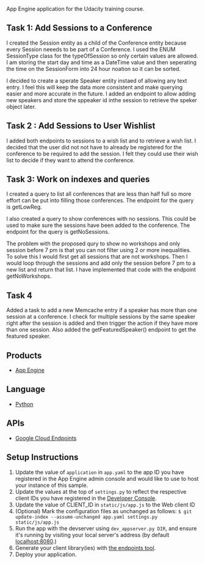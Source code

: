 App Engine application for the Udacity training course.

## Task 1: Add Sessions to a Conference

I created the Session entity as a child of the Conference entity because
every Session neeeds to be part of a Conference. I used the ENUM SessionType
class for the typeOfSession so only certain values are allowed. I am storing 
the start day and time as a DateTime value and then seperating the time on the 
SessionForm into 24 hour noation so it can be sorted.

I decided to create a sperate Speaker entity instaed of allowing any text entry.
I feel this will keep the data more consistent and make querying easier and 
more accurate in the future. I added an endpoint to allow adding new speakers
and store the sppeaker id inthe session to retrieve the speker object later.

## Task 2 : Add Sessions to User Wishlist

I added both endpoints to sessions to a wish list and to retrieve a wish list.
I decided that the user did not not have to already be registered for the 
conference to be required to add the session. I felt they could use their wish 
list to decide if they want to attend the conference.

## Task 3: Work on indexes and queries

I created a query to list all conferences that are less than half full so more
effort can be put into filling those conferences. The endpoint for the query is
getLowReg.

I also created a query to show conferences with no sessions. This could be used
to make sure the sessions have been added to the conference. The endpoint for
the query is getNoSessions.

The problem with the proposed qury to show no workshops and only session before
7 pm is that you can not filter using 2 or more inequalities. To solve this I 
would first get all sessions that are not workshops. Then I would loop through 
the sessions and add only the session before 7 pm to a new list and return that
list. I have implemented that code with the endpoint getNoWorkshops.

## Task 4

Added a task to add a new Memcache entry if a speaker has more than one session
at a conference. I check for multiple sessions by the same speaker right after 
the session is added and then trigger the action if they have more than one 
session. Also added the getFeaturedSpeaker() endpoint to get the featured 
speaker.

## Products
- [App Engine][1]

## Language
- [Python][2]

## APIs
- [Google Cloud Endpoints][3]

## Setup Instructions
1. Update the value of `application` in `app.yaml` to the app ID you
   have registered in the App Engine admin console and would like to use to host
   your instance of this sample.
1. Update the values at the top of `settings.py` to
   reflect the respective client IDs you have registered in the
   [Developer Console][4].
1. Update the value of CLIENT_ID in `static/js/app.js` to the Web client ID
1. (Optional) Mark the configuration files as unchanged as follows:
   `$ git update-index --assume-unchanged app.yaml settings.py static/js/app.js`
1. Run the app with the devserver using `dev_appserver.py DIR`, and ensure it's running by visiting
   your local server's address (by default [localhost:8080][5].)
1. Generate your client library(ies) with [the endpoints tool][6].
1. Deploy your application.


[1]: https://developers.google.com/appengine
[2]: http://python.org
[3]: https://developers.google.com/appengine/docs/python/endpoints/
[4]: https://console.developers.google.com/
[5]: https://localhost:8080/
[6]: https://developers.google.com/appengine/docs/python/endpoints/endpoints_tool
